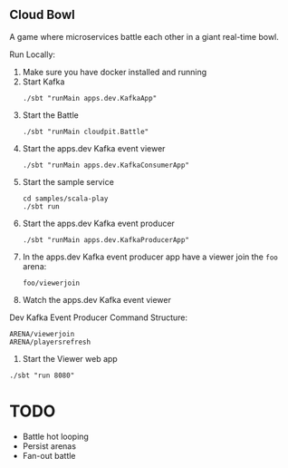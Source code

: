 Cloud Bowl
----------

A game where microservices battle each other in a giant real-time bowl.


Run Locally:
1. Make sure you have docker installed and running
1. Start Kafka
    ```
    ./sbt "runMain apps.dev.KafkaApp"
    ```
1. Start the Battle
    ```
    ./sbt "runMain cloudpit.Battle"
    ```
1. Start the apps.dev Kafka event viewer
    ```
    ./sbt "runMain apps.dev.KafkaConsumerApp"
    ```
1. Start the sample service
    ```
    cd samples/scala-play
    ./sbt run
    ```
1. Start the apps.dev Kafka event producer
    ```
    ./sbt "runMain apps.dev.KafkaProducerApp"
    ```
1. In the apps.dev Kafka event producer app have a viewer join the `foo` arena:
    ```
    foo/viewerjoin
    ```
1. Watch the apps.dev Kafka event viewer

Dev Kafka Event Producer Command Structure:
```
ARENA/viewerjoin
ARENA/playersrefresh
```

1. Start the Viewer web app
```
./sbt "run 8080"
```

# TODO

- Battle hot looping
- Persist arenas
- Fan-out battle
